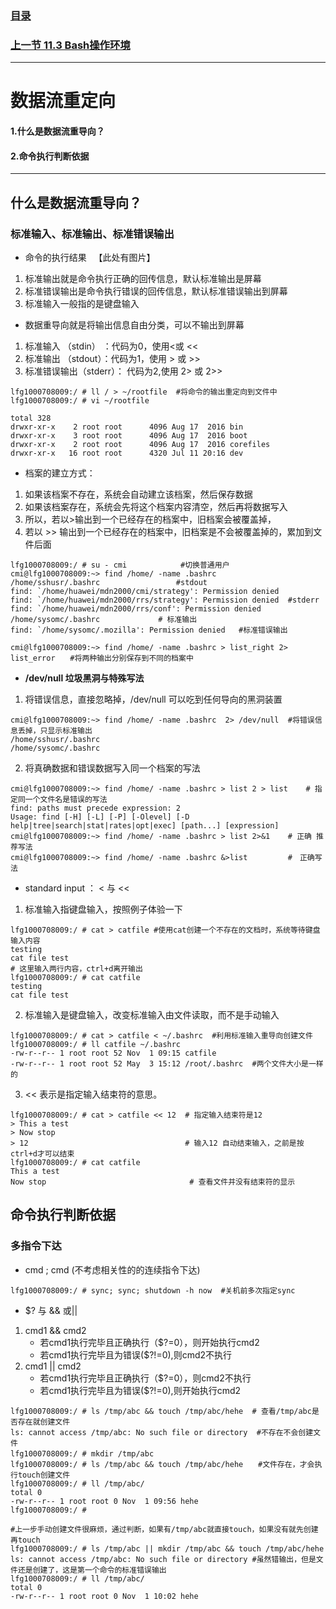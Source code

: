 ### [目录](https://github.com/Letitmiss/Linux-learning/blob/master/README.md)
### [上一节  11.3 Bash操作环境](https://github.com/Letitmiss/Linux-learning/edit/master/blog/11.3bash.md)
----
# 数据流重定向

#### 1.什么是数据流重导向？
#### 2.命令执行判断依据
----

## 什么是数据流重导向？

### 标准输入、标准输出、标准错误输出
 * 命令的执行结果   
   【此处有图片】   
 1. 标准输出就是命令执行正确的回传信息，默认标准输出是屏幕
 2. 标准错误输出是命令执行错误的回传信息，默认标准错误输出到屏幕
 3. 标准输入一般指的是键盘输入
 
 * 数据重导向就是将输出信息自由分类，可以不输出到屏幕
 1. 标准输入 （stdin） ：代码为0，使用<或 <<
 2. 标准输出 （stdout）：代码为1，使用 > 或 >>
 3. 标准错误输出（stderr）： 代码为2,使用 2> 或 2>>
 ````
lfg1000708009:/ # ll / > ~/rootfile  #将命令的输出重定向到文件中
lfg1000708009:/ # vi ~/rootfile 

total 328
drwxr-xr-x    2 root root      4096 Aug 17  2016 bin
drwxr-xr-x    3 root root      4096 Aug 17  2016 boot
drwxr-xr-x    2 root root      4096 Aug 17  2016 corefiles
drwxr-xr-x   16 root root      4320 Jul 11 20:16 dev
````
* 档案的建立方式：
1. 如果该档案不存在，系统会自动建立该档案，然后保存数据
2. 如果该档案存在，系统会先将这个档案内容清空，然后再将数据写入
3. 所以，若以>输出到一个已经存在的档案中，旧档案会被覆盖掉，
4. 若以 >> 输出到一个已经存在的档案中，旧档案是不会被覆盖掉的，累加到文件后面
````
lfg1000708009:/ # su - cmi            #切换普通用户
cmi@lfg1000708009:~> find /home/ -name .bashrc  
/home/sshusr/.bashrc                 #stdout
find: `/home/huawei/mdn2000/cmi/strategy': Permission denied
find: `/home/huawei/mdn2000/rrs/strategy': Permission denied  #stderr
find: `/home/huawei/mdn2000/rrs/conf': Permission denied
/home/sysomc/.bashrc             # 标准输出
find: `/home/sysomc/.mozilla': Permission denied   #标准错误输出

cmi@lfg1000708009:~> find /home/ -name .bashrc > list_right 2> list_error　　#将两种输出分别保存到不同的档案中
````
* **/dev/null 垃圾黑洞与特殊写法**
1. 将错误信息，直接忽略掉，/dev/null 可以吃到任何导向的黑洞装置
````
cmi@lfg1000708009:~> find /home/ -name .bashrc  2> /dev/null  #将错误信息丢掉，只显示标准输出
/home/sshusr/.bashrc
/home/sysomc/.bashrc
````
2. 将真确数据和错误数据写入同一个档案的写法
````
cmi@lfg1000708009:~> find /home/ -name .bashrc > list 2 > list    # 指定同一个文件名是错误的写法 
find: paths must precede expression: 2
Usage: find [-H] [-L] [-P] [-Olevel] [-D help|tree|search|stat|rates|opt|exec] [path...] [expression]
cmi@lfg1000708009:~> find /home/ -name .bashrc > list 2>&1    # 正确 推荐写法
cmi@lfg1000708009:~> find /home/ -name .bashrc &>list         #　正确写法
````
* standard input ： < 与 <<
1. 标准输入指键盘输入，按照例子体验一下
````
lfg1000708009:/ # cat > catfile #使用cat创建一个不存在的文档时，系统等待键盘输入内容
testing 
cat file test    
# 这里输入两行内容，ctrl+d离开输出
lfg1000708009:/ # cat catfile 
testing
cat file test
````
2. 标准输入是键盘输入，改变标准输入由文件读取，而不是手动输入
````
lfg1000708009:/ # cat > catfile < ~/.bashrc  #利用标准输入重导向创建文件
lfg1000708009:/ # ll catfile ~/.bashrc 
-rw-r--r-- 1 root root 52 Nov  1 09:15 catfile
-rw-r--r-- 1 root root 52 May  3 15:12 /root/.bashrc  #两个文件大小是一样的
````
3. << 表示是指定输入结束符的意思。
````
lfg1000708009:/ # cat > catfile << 12  # 指定输入结束符是12
> This a test
> Now stop
> 12                                   # 输入12 自动结束输入，之前是按ctrl+d才可以结束
lfg1000708009:/ # cat catfile      
This a test
Now stop                                # 查看文件并没有结束符的显示

````

## 命令执行判断依据

### 多指令下达
* cmd ; cmd (不考虑相关性的的连续指令下达)
```
lfg1000708009:/ # sync; sync; shutdown -h now  #关机前多次指定sync
````
* $? 与 && 或||
1. cmd1 && cmd2 
   * 若cmd1执行完毕且正确执行（$?=0），则开始执行cmd2
   * 若cmd1执行完毕且为错误($?!=0),则cmd2不执行
2. cmd1 || cmd2
   * 若cmd1执行完毕且正确执行（$?=0），则cmd2不执行
   * 若cmd1执行完毕且为错误($?!=0),则开始执行cmd2
````
lfg1000708009:/ # ls /tmp/abc && touch /tmp/abc/hehe  # 查看/tmp/abc是否存在就创建文件
ls: cannot access /tmp/abc: No such file or directory  #不存在不会创建文件
lfg1000708009:/ # mkdir /tmp/abc 　　　
lfg1000708009:/ # ls /tmp/abc && touch /tmp/abc/hehe　　#文件存在，才会执行touch创建文件　
lfg1000708009:/ # ll /tmp/abc/
total 0
-rw-r--r-- 1 root root 0 Nov  1 09:56 hehe
lfg1000708009:/ # 

#上一步手动创建文件很麻烦，通过判断，如果有/tmp/abc就直接touch，如果没有就先创建再touch
lfg1000708009:/ # ls /tmp/abc || mkdir /tmp/abc && touch /tmp/abc/hehe 
ls: cannot access /tmp/abc: No such file or directory #虽然错输出，但是文件还是创建了，这是第一个命令的标准错误输出
lfg1000708009:/ # ll /tmp/abc/
total 0
-rw-r--r-- 1 root root 0 Nov  1 10:02 hehe
````






````

